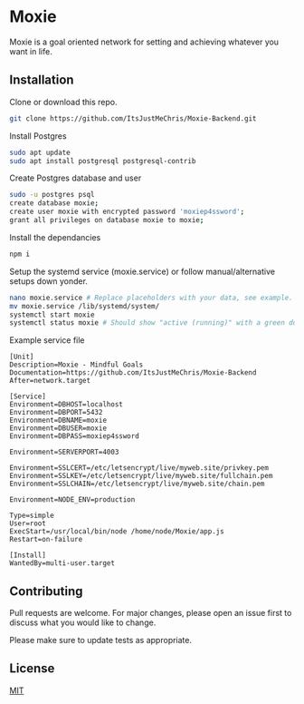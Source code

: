 # Moxie

Moxie is a goal oriented network for setting and achieving whatever you want in life.

## Installation

Clone or download this repo.

```bash
git clone https://github.com/ItsJustMeChris/Moxie-Backend.git
```
Install Postgres

```bash
sudo apt update
sudo apt install postgresql postgresql-contrib
```
Create Postgres database and user

```bash
sudo -u postgres psql
create database moxie;
create user moxie with encrypted password 'moxiep4ssword';
grant all privileges on database moxie to moxie;
```

Install the dependancies

```bash
npm i
```
Setup the systemd service (moxie.service) or follow manual/alternative setups down yonder.

```bash
nano moxie.service # Replace placeholders with your data, see example.
mv moxie.service /lib/systemd/system/
systemctl start moxie
systemctl status moxie # Should show "active (running)" with a green dot
```
Example service file
```
[Unit]
Description=Moxie - Mindful Goals
Documentation=https://github.com/ItsJustMeChris/Moxie-Backend
After=network.target

[Service]
Environment=DBHOST=localhost
Environment=DBPORT=5432
Environment=DBNAME=moxie
Environment=DBUSER=moxie
Environment=DBPASS=moxiep4ssword

Environment=SERVERPORT=4003

Environment=SSLCERT=/etc/letsencrypt/live/myweb.site/privkey.pem
Environment=SSLKEY=/etc/letsencrypt/live/myweb.site/fullchain.pem
Environment=SSLCHAIN=/etc/letsencrypt/live/myweb.site/chain.pem

Environment=NODE_ENV=production

Type=simple
User=root
ExecStart=/usr/local/bin/node /home/node/Moxie/app.js
Restart=on-failure

[Install]
WantedBy=multi-user.target
```

## Contributing
Pull requests are welcome. For major changes, please open an issue first to discuss what you would like to change.

Please make sure to update tests as appropriate.

## License
[MIT](https://choosealicense.com/licenses/mit/)
